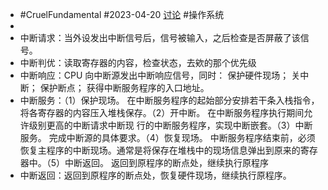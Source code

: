 - #CruelFundamental #2023-04-20 [讨论](https://github.com/CYZH1307/CruelFundamental/tree/main/homework/202304/20) #操作系统
-
- 中断请求：当外设发出中断信号后，信号被输入，之后检查是否屏蔽了该信号。
- 中断判优：读取寄存器的内容，检查状态，去欸的那个优先级
- 中断响应：CPU 向中断源发出中断响应信号，同时： 保护硬件现场； 关中断； 保护断点； 获得中断服务程序的入口地址。
- 中断服务：（1）保护现场。 在中断服务程序的起始部分安排若干条入栈指令，将各寄存器的内容压入堆栈保存。（2）开中断。 在中断服务程序执行期间允许级别更高的中断请求中断现 行的中断服务程序，实现中断嵌套。（3）中断服务。 完成中断源的具体要求。（4）恢复现场。 中断服务程序结束前，必须恢复主程序的中断现场。通常是将保存在堆栈中的现场信息弹出到原来的寄存器中。（5）中断返回。 返回到原程序的断点处，继续执行原程序
- 中断返回：返回到原程序的断点处，恢复硬件现场，继续执行原程序。